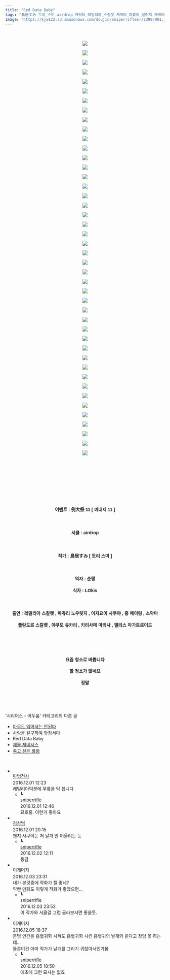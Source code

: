 ```yaml
---
title: "Red Data Baby"
tags: "鳥居すみ 토리_스미 airdrop 캐릭터_레밀리아_스칼렛 캐릭터_파츄리_널릿지 캐릭터_이자요이_사쿠야 캐릭터_홍_메이링 캐릭터_소악마 캐릭터_플랑드르_스칼렛 캐릭터_야쿠모_유카리 캐릭터_키리사메_마리사 캐릭터_앨리스_마가트로이드 이벤트_例大祭_11 이벤트_예대제_11 시리어스_어두움"
image: "https://kjw122.s3.amazonaws.com/doujin/sniperriflesr/2389/001.jpg"
---
```

<div class="article">
<p style="text-align: center;"><b style="line-height: 1.6; font-family: 돋움, dotum, verdana, sans-serif;"></b><br/></p>
<p style="text-align: center;"><img src="{{ site.imgserver5 }}/sniperriflesr/2389/001.jpg"/></p>
<p style="text-align: center;"><b style="line-height: 1.6; font-family: 돋움, dotum, verdana, sans-serif;"></b></p>
<p style="text-align: center;"><img src="{{ site.imgserver5 }}/sniperriflesr/2389/002.jpg"/></p>
<p style="text-align: center;"><b style="line-height: 1.6; font-family: 돋움, dotum, verdana, sans-serif;"></b></p>
<p style="text-align: center;"><img src="{{ site.imgserver5 }}/sniperriflesr/2389/003.jpg"/></p>
<p style="text-align: center;"><b style="line-height: 1.6; font-family: 돋움, dotum, verdana, sans-serif;"></b></p>
<p style="text-align: center;"><img src="{{ site.imgserver5 }}/sniperriflesr/2389/004.jpg"/></p>
<p style="text-align: center;"><b style="line-height: 1.6; font-family: 돋움, dotum, verdana, sans-serif;"></b></p>
<p style="text-align: center;"><img src="{{ site.imgserver5 }}/sniperriflesr/2389/005.jpg"/></p>
<p style="text-align: center;"><b style="line-height: 1.6; font-family: 돋움, dotum, verdana, sans-serif;"></b></p>
<p style="text-align: center;"><img src="{{ site.imgserver5 }}/sniperriflesr/2389/006.jpg"/></p>
<p style="text-align: center;"><b style="line-height: 1.6; font-family: 돋움, dotum, verdana, sans-serif;"></b></p>
<p style="text-align: center;"><img src="{{ site.imgserver5 }}/sniperriflesr/2389/007.jpg"/></p>
<p style="text-align: center;"><b style="line-height: 1.6; font-family: 돋움, dotum, verdana, sans-serif;"></b></p>
<p style="text-align: center;"><img src="{{ site.imgserver5 }}/sniperriflesr/2389/008.jpg"/></p>
<p style="text-align: center;"><b style="line-height: 1.6; font-family: 돋움, dotum, verdana, sans-serif;"></b></p>
<p style="text-align: center;"><img src="{{ site.imgserver5 }}/sniperriflesr/2389/009.jpg"/></p>
<p style="text-align: center;"><b style="line-height: 1.6; font-family: 돋움, dotum, verdana, sans-serif;"></b></p>
<p style="text-align: center;"><img src="{{ site.imgserver5 }}/sniperriflesr/2389/010.jpg"/></p>
<p style="text-align: center;"><b style="line-height: 1.6; font-family: 돋움, dotum, verdana, sans-serif;"></b></p>
<p style="text-align: center;"><img src="{{ site.imgserver5 }}/sniperriflesr/2389/011.jpg"/></p>
<p style="text-align: center;"><b style="line-height: 1.6; font-family: 돋움, dotum, verdana, sans-serif;"></b></p>
<p style="text-align: center;"><img src="{{ site.imgserver5 }}/sniperriflesr/2389/012.jpg"/></p>
<p style="text-align: center;"><b style="line-height: 1.6; font-family: 돋움, dotum, verdana, sans-serif;"></b></p>
<p style="text-align: center;"><img src="{{ site.imgserver5 }}/sniperriflesr/2389/013.jpg"/></p>
<p style="text-align: center;"><b style="line-height: 1.6; font-family: 돋움, dotum, verdana, sans-serif;"></b></p>
<p style="text-align: center;"><img src="{{ site.imgserver5 }}/sniperriflesr/2389/014.jpg"/></p>
<p style="text-align: center;"><b style="line-height: 1.6; font-family: 돋움, dotum, verdana, sans-serif;"></b></p>
<p style="text-align: center;"><img src="{{ site.imgserver5 }}/sniperriflesr/2389/015.jpg"/></p>
<p style="text-align: center;"><b style="line-height: 1.6; font-family: 돋움, dotum, verdana, sans-serif;"></b></p>
<p style="text-align: center;"><img src="{{ site.imgserver5 }}/sniperriflesr/2389/016.jpg"/></p>
<p style="text-align: center;"><b style="line-height: 1.6; font-family: 돋움, dotum, verdana, sans-serif;"></b></p>
<p style="text-align: center;"><img src="{{ site.imgserver5 }}/sniperriflesr/2389/017.jpg"/></p>
<p style="text-align: center;"><b style="line-height: 1.6; font-family: 돋움, dotum, verdana, sans-serif;"></b></p>
<p style="text-align: center;"><img src="{{ site.imgserver5 }}/sniperriflesr/2389/018.jpg"/></p>
<p style="text-align: center;"><b style="line-height: 1.6; font-family: 돋움, dotum, verdana, sans-serif;"></b></p>
<p style="text-align: center;"><img src="{{ site.imgserver5 }}/sniperriflesr/2389/019.jpg"/></p>
<p style="text-align: center;"><b style="line-height: 1.6; font-family: 돋움, dotum, verdana, sans-serif;"></b></p>
<p style="text-align: center;"><img src="{{ site.imgserver5 }}/sniperriflesr/2389/020.jpg"/></p>
<p style="text-align: center;"><b style="line-height: 1.6; font-family: 돋움, dotum, verdana, sans-serif;"></b></p>
<p style="text-align: center;"><img src="{{ site.imgserver5 }}/sniperriflesr/2389/021.jpg"/></p>
<p style="text-align: center;"><b style="line-height: 1.6; font-family: 돋움, dotum, verdana, sans-serif;"></b></p>
<p style="text-align: center;"><img src="{{ site.imgserver5 }}/sniperriflesr/2389/022.jpg"/></p>
<p style="text-align: center;"><b style="line-height: 1.6; font-family: 돋움, dotum, verdana, sans-serif;"></b></p>
<p style="text-align: center;"><img src="{{ site.imgserver5 }}/sniperriflesr/2389/023.jpg"/></p>
<p style="text-align: center;"><b style="line-height: 1.6; font-family: 돋움, dotum, verdana, sans-serif;"></b></p>
<p style="text-align: center;"><img src="{{ site.imgserver5 }}/sniperriflesr/2389/024.jpg"/></p>
<p style="text-align: center;"><b style="line-height: 1.6; font-family: 돋움, dotum, verdana, sans-serif;"></b></p>
<p style="text-align: center;"><img src="{{ site.imgserver5 }}/sniperriflesr/2389/025.jpg"/></p>
<p style="text-align: center;"><b style="line-height: 1.6; font-family: 돋움, dotum, verdana, sans-serif;"></b></p>
<p style="text-align: center;"><img src="{{ site.imgserver5 }}/sniperriflesr/2389/026.jpg"/></p>
<p style="text-align: center;"><b style="line-height: 1.6; font-family: 돋움, dotum, verdana, sans-serif;"></b></p>
<p style="text-align: center;"><img src="{{ site.imgserver5 }}/sniperriflesr/2389/027.jpg"/></p>
<p style="text-align: center;"><b style="line-height: 1.6; font-family: 돋움, dotum, verdana, sans-serif;"></b></p>
<p style="text-align: center;"><img src="{{ site.imgserver5 }}/sniperriflesr/2389/028.jpg"/></p>
<p style="text-align: center;"><b style="line-height: 1.6; font-family: 돋움, dotum, verdana, sans-serif;"></b></p>
<p style="text-align: center;"><img src="{{ site.imgserver5 }}/sniperriflesr/2389/029.jpg"/></p>
<p style="text-align: center;"><b style="line-height: 1.6; font-family: 돋움, dotum, verdana, sans-serif;"></b></p>
<p style="text-align: center;"><img src="{{ site.imgserver5 }}/sniperriflesr/2389/030.jpg"/></p>
<p style="text-align: center;"><b style="line-height: 1.6; font-family: 돋움, dotum, verdana, sans-serif;"></b></p>
<p style="text-align: center;"><img src="{{ site.imgserver5 }}/sniperriflesr/2389/031.jpg"/></p>
<p style="text-align: center;"><b style="line-height: 1.6; font-family: 돋움, dotum, verdana, sans-serif;"></b></p>
<p style="text-align: center;"><img src="{{ site.imgserver5 }}/sniperriflesr/2389/032.jpg"/></p>
<p style="text-align: center;"><b style="line-height: 1.6; font-family: 돋움, dotum, verdana, sans-serif;"></b></p>
<p style="text-align: center;"><img src="{{ site.imgserver5 }}/sniperriflesr/2389/033.jpg"/></p>
<p style="text-align: center;"><b style="line-height: 1.6; font-family: 돋움, dotum, verdana, sans-serif;"></b></p>
<p style="text-align: center;"><img src="{{ site.imgserver5 }}/sniperriflesr/2389/034.jpg"/></p>
<p style="text-align: center;"><b style="line-height: 1.6; font-family: 돋움, dotum, verdana, sans-serif;"></b></p>
<p style="text-align: center;"><img src="{{ site.imgserver5 }}/sniperriflesr/2389/035.jpg"/></p>
<p style="text-align: center;"><b style="line-height: 1.6; font-family: 돋움, dotum, verdana, sans-serif;"></b></p>
<p style="text-align: center;"><img src="{{ site.imgserver5 }}/sniperriflesr/2389/036.jpg"/></p>
<p style="text-align: center;"><b style="line-height: 1.6; font-family: 돋움, dotum, verdana, sans-serif;"></b></p>
<p style="text-align: center;"><img src="{{ site.imgserver5 }}/sniperriflesr/2389/037.jpg"/></p>
<p style="text-align: center;"><b style="line-height: 1.6; font-family: 돋움, dotum, verdana, sans-serif;"></b></p>
<p style="text-align: center;"><img src="{{ site.imgserver5 }}/sniperriflesr/2389/038.jpg"/></p>
<p style="text-align: center;"><b style="line-height: 1.6; font-family: 돋움, dotum, verdana, sans-serif;"></b></p>
<p style="text-align: center;"><img src="{{ site.imgserver5 }}/sniperriflesr/2389/039.jpg"/></p>
<p style="text-align: center;"><b style="line-height: 1.6; font-family: 돋움, dotum, verdana, sans-serif;"></b></p>
<p style="text-align: center;"><img src="{{ site.imgserver5 }}/sniperriflesr/2389/040.jpg"/></p>
<p style="text-align: center;"><b style="line-height: 1.6; font-family: 돋움, dotum, verdana, sans-serif;"></b></p>
<p style="text-align: center;"><img src="{{ site.imgserver5 }}/sniperriflesr/2389/041.jpg"/></p>
<p style="text-align: center;"><b style="line-height: 1.6; font-family: 돋움, dotum, verdana, sans-serif;"></b></p>
<p style="text-align: center;"><img src="{{ site.imgserver5 }}/sniperriflesr/2389/042.png"/></p>
<p style="text-align: center;"><b style="line-height: 1.6; font-family: 돋움, dotum, verdana, sans-serif;"></b></p>
<p style="text-align: center;"><img src="{{ site.imgserver5 }}/sniperriflesr/2389/043.jpg"/></p>
<p style="text-align: center;"><b style="line-height: 1.6; font-family: 돋움, dotum, verdana, sans-serif;"></b></p>
<p style="text-align: center;"><img src="{{ site.imgserver5 }}/sniperriflesr/2389/044.jpg"/></p>
<p style="text-align: center;"><b style="line-height: 1.6; font-family: 돋움, dotum, verdana, sans-serif;"><br/></b></p>
<p style="text-align: center;"><b style="line-height: 1.6; font-family: 돋움, dotum, verdana, sans-serif;"><br/></b></p>
<p style="text-align: center;"><b style="line-height: 1.6; font-family: 돋움, dotum, verdana, sans-serif;"><br/></b></p>
<p style="text-align: center;"><b style="line-height: 1.6; font-family: 돋움, dotum, verdana, sans-serif;"><br/></b></p>
<p style="text-align: center;"><b style="line-height: 1.6; font-family: 돋움, dotum, verdana, sans-serif;">이벤트 : </b><font face="돋움, dotum, verdana, sans-serif"><b>例大祭 11 [ 예대제 11 ]</b></font></p>
<p style="text-align: center; line-height: 1.6; font-family: 돋움, dotum, verdana, sans-serif;"><b><br/></b></p>
<p style="text-align: center; line-height: 1.6; font-family: 돋움, dotum, verdana, sans-serif;"><b>서클 : airdrop</b></p>
<p style="text-align: center; line-height: 1.6; font-family: 돋움, dotum, verdana, sans-serif;"><b><br/></b></p>
<p style="text-align: center; line-height: 1.6; font-family: 돋움, dotum, verdana, sans-serif;"><b>작가 : 鳥居すみ [ 토리 스미 ]</b></p>
<p style="text-align: center; line-height: 1.6; font-family: 돋움, dotum, verdana, sans-serif;"><b><br/></b></p>
<p style="text-align: center; line-height: 1.6; font-family: 돋움, dotum, verdana, sans-serif;"><b>역자 : 순탱</b></p>
<p style="text-align: center; line-height: 1.6; font-family: 돋움, dotum, verdana, sans-serif;"><b>식자 : LOkis</b></p>
<p style="text-align: center; line-height: 1.6; font-family: 돋움, dotum, verdana, sans-serif;"><b><br/></b></p>
<p style="text-align: center; line-height: 1.6; font-family: 돋움, dotum, verdana, sans-serif;"><b>출연 : 레밀리아 스칼렛 , 파츄리 노우릿지 , 이자요이 사쿠야 , 홍 메이링 , 소악마</b></p>
<p style="text-align: center; line-height: 1.6; font-family: 돋움, dotum, verdana, sans-serif;"><b>플랑도르 스칼렛 , 야쿠모 유카리 , 키리사메 마리사 , 앨리스 마가트로이드</b></p>
<p style="text-align: center; line-height: 1.6; font-family: 돋움, dotum, verdana, sans-serif;"><b><br/></b></p>
<p style="text-align: center; line-height: 1.6; font-family: 돋움, dotum, verdana, sans-serif;"><b><br/></b></p>
<p style="text-align: center; line-height: 1.6; font-family: 돋움, dotum, verdana, sans-serif;"><b><span style="; ">요즘 청소로 바쁩니다</span></b></p>
<p style="text-align: center; line-height: 1.6; font-family: 돋움, dotum, verdana, sans-serif;"><b><span style="; ">할 청소가 많네요</span></b></p>
<p style="text-align: center; line-height: 1.6; font-family: 돋움, dotum, verdana, sans-serif;"><b><span style="; ">정말</span></b></p>
<p style="text-align: center; line-height: 1.6; font-family: 돋움, dotum, verdana, sans-serif;"><b><br/></b></p>
</div><br/>
<div class="another">
<p>'시리어스 - 어두움' 카테고리의 다른 글</p>
<ul>
<li><a href="/sniperriflesr_5702">아무도 읽어서는 안된다</a></li>
<li><a href="/sniperriflesr_5000">사랑을 갈구하여 앞장서다</a></li>
<li>Red Data Baby</li>
<li><a href="/sniperriflesr_1453">제물 제네시스</a></li>
<li><a href="/sniperriflesr_1364">죽고 싶은 플랑</a></li>
</ul>
</div><br/>
<div class="comment" id="commentListBlock_2389" style="display:block"><ul><li class="firstCmt"><div class="opinionListMenu">
<div class="icon"><img alt="" class="myicon" src="http://cfs1.blog.daum.net/upload_control/download.blog?fhandle=MDVqb3VAZnMxLmJsb2cuZGF1bS5uZXQ6L01ZQ09OLzAvMjAxLmpwZy50aHVtYg==&amp;filename=201.jpg"/></div>
<div class="fl">
<a class="bold" href="http://blog.daum.net/casd" target="_blank">마법천사 </a>
<div style="width: 1px; height: 1px; overflow: hidden; visibility: hidden; border:1px solid red">
<span id="uname9350" style="display:none;">마법천사</span>
<span id="pwd9350" style="display:none;"></span>
<span id="emailblog9350" name="http://blog.daum.net/casd" style="display:none;"></span>
<span id="open9350" style="display:none">Y</span>
</div>
</div>
<div class="sDateTime">2016.12.01 12:23</div>
</div>
<div class="cont" id="Text9350">레밀리아덕분에 무릎을 탁 칩니다</div>
<div class="contReArea" id="inWrite9350" style="display:none;"></div>
<ul><li class="secondCmt"><div class="opinionListMenuRe" id="parent_9350">
<div class="reIcon">┗</div>
<div class="icon"><img alt="" class="myicon" src="http://cfile217.uf.daum.net/M21x21/23254B425446251B1045FF"/></div>
<div class="fl">
<a class="bold" href="http://blog.daum.net/sniperriflesr" target="_blank">sniperrifle </a>
<div style="width: 1px; height: 1px; overflow: hidden; visibility: hidden; border:1px solid red">
<span id="uname9351" style="display:none;">sniperrifle</span>
<span id="pwd9351" style="display:none;"></span>
<span id="emailblog9351" name="http://blog.daum.net/sniperriflesr" style="display:none;"></span>
<span id="open9351" style="display:none">Y</span>
</div>
</div>
<div class="sDateTime">2016.12.01 12:46</div>
</div>
<div class="contRe" id="Text9351">묘호홍. 이런거 좋아요</div>
<div class="contReReArea" id="inWrite9351" style="display:none;"></div>
<div class="cCont_line"></div>
</li></ul></li><li class="firstCmt"><div class="opinionListMenu">
<div class="icon"><img alt="" class="myicon" src="http://i1.daumcdn.net/pimg/blog/p_img/mycon/basic_2.gif"/></div>
<div class="fl">
<a class="bold" href="http://blog.daum.net/redkinder" target="_blank">김상범 </a>
<div style="width: 1px; height: 1px; overflow: hidden; visibility: hidden; border:1px solid red">
<span id="uname9353" style="display:none;">김상범</span>
<span id="pwd9353" style="display:none;"></span>
<span id="emailblog9353" name="http://blog.daum.net/redkinder" style="display:none;"></span>
<span id="open9353" style="display:none">Y</span>
</div>
</div>
<div class="sDateTime">2016.12.01 20:15</div>
</div>
<div class="cont" id="Text9353">왠지 사쿠야는 저 날개 안 어울리는 듯</div>
<div class="contReArea" id="inWrite9353" style="display:none;"></div>
<ul><li class="secondCmt"><div class="opinionListMenuRe" id="parent_9353">
<div class="reIcon">┗</div>
<div class="icon"><img alt="" class="myicon" src="http://cfile217.uf.daum.net/M21x21/23254B425446251B1045FF"/></div>
<div class="fl">
<a class="bold" href="http://blog.daum.net/sniperriflesr" target="_blank">sniperrifle </a>
<div style="width: 1px; height: 1px; overflow: hidden; visibility: hidden; border:1px solid red">
<span id="uname9366" style="display:none;">sniperrifle</span>
<span id="pwd9366" style="display:none;"></span>
<span id="emailblog9366" name="http://blog.daum.net/sniperriflesr" style="display:none;"></span>
<span id="open9366" style="display:none">Y</span>
</div>
</div>
<div class="sDateTime">2016.12.02 12:11</div>
</div>
<div class="contRe" id="Text9366">동감</div>
<div class="contReReArea" id="inWrite9366" style="display:none;"></div>
<div class="cCont_line"></div>
</li></ul></li><li class="firstCmt"><div class="opinionListMenu">
<div class="icon"><img alt="" class="myicon" src="http://i1.daumcdn.net/pimg/blog/p_img/mycon/basic_2.gif"/></div>
<div class="fl">
<span class="bold">이게머지</span>
<div style="width: 1px; height: 1px; overflow: hidden; visibility: hidden; border:1px solid red">
<span id="uname9407" style="display:none;">이게머지</span>
<span id="pwd9407" style="display:none;"></span>
<span id="emailblog9407" name="" style="display:none;"></span>
<span id="open9407" style="display:none">Y</span>
</div>
</div>
<div class="sDateTime">2016.12.03 23:31</div>
</div>
<div class="cont" id="Text9407">내가 본것중에 작화가 젤 좋네?<br/>약빤 만화도 이렇게 작화가 좋았으면...</div>
<div class="contReArea" id="inWrite9407" style="display:none;"></div>
<ul><li class="secondCmt"><div class="opinionListMenuRe" id="parent_9407">
<div class="reIcon">┗</div>
<div class="icon"><img alt="" class="myicon" src="http://cfile217.uf.daum.net/M21x21/23254B425446251B1045FF"/></div>
<div class="fl">
<span class="bold">sniperrifle</span>
<div style="width: 1px; height: 1px; overflow: hidden; visibility: hidden; border:1px solid red">
<span id="uname9408" style="display:none;">sniperrifle</span>
<span id="pwd9408" style="display:none;"></span>
<span id="emailblog9408" name="" style="display:none;"></span>
<span id="open9408" style="display:none">Y</span>
</div>
</div>
<div class="sDateTime">2016.12.03 23:52</div>
</div>
<div class="contRe" id="Text9408">이 작가와 서클걸 그럼 골라보시면 좋을듯.</div>
<div class="contReReArea" id="inWrite9408" style="display:none;"></div>
<div class="cCont_line"></div>
</li></ul></li><li class="firstCmt"><div class="opinionListMenu">
<div class="icon"><img alt="" class="myicon" src="http://i1.daumcdn.net/pimg/blog/p_img/mycon/basic_2.gif"/></div>
<div class="fl">
<span class="bold">이게머지</span>
<div style="width: 1px; height: 1px; overflow: hidden; visibility: hidden; border:1px solid red">
<span id="uname9506" style="display:none;">이게머지</span>
<span id="pwd9506" style="display:none;"></span>
<span id="emailblog9506" name="" style="display:none;"></span>
<span id="open9506" style="display:none">Y</span>
</div>
</div>
<div class="sDateTime">2016.12.05 18:37</div>
</div>
<div class="cont" id="Text9506">분명 인간을 흡혈귀화 시켜도 흡혈귀화 시킨 흡혈귀의 날개와 같다고 장담 못 하는데...<br/>물론이건 아마 작가가 날개를 그리기 귀찮아서인가봄</div>
<div class="contReArea" id="inWrite9506" style="display:none;"></div>
<ul><li class="secondCmt"><div class="opinionListMenuRe" id="parent_9506">
<div class="reIcon">┗</div>
<div class="icon"><img alt="" class="myicon" src="http://cfile217.uf.daum.net/M21x21/23254B425446251B1045FF"/></div>
<div class="fl">
<a class="bold" href="http://blog.daum.net/sniperriflesr" target="_blank">sniperrifle </a>
<div style="width: 1px; height: 1px; overflow: hidden; visibility: hidden; border:1px solid red">
<span id="uname9511" style="display:none;">sniperrifle</span>
<span id="pwd9511" style="display:none;"></span>
<span id="emailblog9511" name="http://blog.daum.net/sniperriflesr" style="display:none;"></span>
<span id="open9511" style="display:none">Y</span>
</div>
</div>
<div class="sDateTime">2016.12.05 18:50</div>
</div>
<div class="contRe" id="Text9511">애초에 그런 묘사는 없죠</div>
<div class="contReReArea" id="inWrite9511" style="display:none;"></div>
</li></ul></li></ul>
</div><br/>
<br/>
<p id="refer"></p>
<br/>
